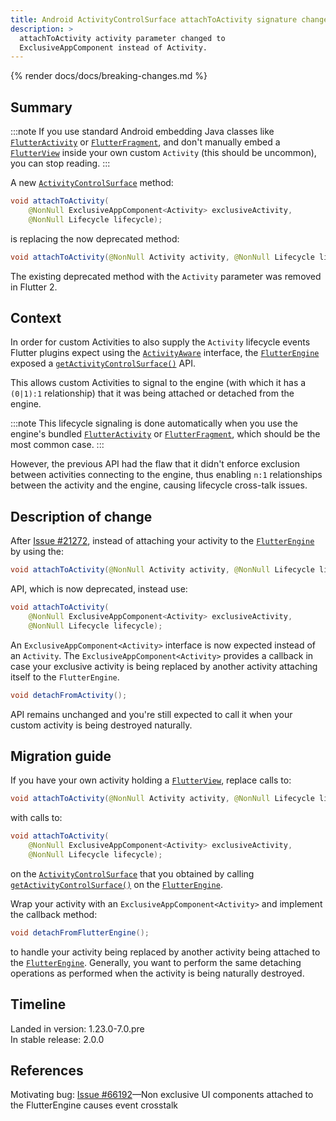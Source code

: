 ```yaml
---
title: Android ActivityControlSurface attachToActivity signature change
description: >
  attachToActivity activity parameter changed to
  ExclusiveAppComponent instead of Activity.
---
```


{% render docs/docs/breaking-changes.md %}

## Summary

:::note
If you use standard Android embedding Java classes like
[`FlutterActivity`][] or [`FlutterFragment`][],
and don't manually embed a [`FlutterView`][]
inside your own custom `Activity` (this should be uncommon),
you can stop reading.
:::

A new [`ActivityControlSurface`][] method:

```java
void attachToActivity(
    @NonNull ExclusiveAppComponent<Activity> exclusiveActivity,
    @NonNull Lifecycle lifecycle);
```

is replacing the now deprecated method:

```java
void attachToActivity(@NonNull Activity activity, @NonNull Lifecycle lifecycle);
```

The existing deprecated method with the `Activity`
parameter was removed in Flutter 2.

## Context

In order for custom Activities to also supply the `Activity`
lifecycle events Flutter plugins expect using the
[`ActivityAware`][] interface, the [`FlutterEngine`][]
exposed a [`getActivityControlSurface()`][] API.

This allows custom Activities to signal to the engine
(with which it has a `(0|1):1` relationship) that
it was being attached or detached from the engine.

:::note
This lifecycle signaling is done automatically when you
use the engine's bundled [`FlutterActivity`][]
or [`FlutterFragment`][], which should be the most
common case.
:::

However, the previous API had the flaw that it didn't
enforce exclusion between activities connecting to
the engine, thus enabling `n:1` relationships between
the activity and the engine,
causing lifecycle cross-talk issues.

## Description of change

After [Issue #21272][], instead of attaching your activity
to the [`FlutterEngine`][] by using the:

```java
void attachToActivity(@NonNull Activity activity, @NonNull Lifecycle lifecycle);
```

API, which is now deprecated, instead use:

```java
void attachToActivity(
    @NonNull ExclusiveAppComponent<Activity> exclusiveActivity,
    @NonNull Lifecycle lifecycle);
```

An `ExclusiveAppComponent<Activity>` interface
is now expected instead of an `Activity`.
The `ExclusiveAppComponent<Activity>` provides a callback
in case your exclusive activity is being replaced by
another activity attaching itself to the `FlutterEngine`.

```java
void detachFromActivity();
```

API remains unchanged and you're still expected
to call it when your custom
activity is being destroyed naturally.

## Migration guide

If you have your own activity holding a
[`FlutterView`][], replace calls to:

```java
void attachToActivity(@NonNull Activity activity, @NonNull Lifecycle lifecycle);
```

with calls to:

```java
void attachToActivity(
    @NonNull ExclusiveAppComponent<Activity> exclusiveActivity,
    @NonNull Lifecycle lifecycle);
```

on the [`ActivityControlSurface`][] that you obtained by calling
[`getActivityControlSurface()`][] on the [`FlutterEngine`][].

Wrap your activity with an `ExclusiveAppComponent<Activity>`
and implement the callback method:

```java
void detachFromFlutterEngine();
```

to handle your activity being replaced by another
activity being attached to the [`FlutterEngine`][].
Generally, you want to perform the same detaching operations
as performed when the activity is being naturally destroyed.

## Timeline

Landed in version: 1.23.0-7.0.pre<br>
In stable release: 2.0.0

## References

Motivating bug: [Issue #66192][]—Non exclusive
UI components attached to the FlutterEngine causes
event crosstalk


[`ActivityAware`]: {{site.api}}/javadoc/io/flutter/embedding/engine/plugins/activity/ActivityAware.html
[`ActivityControlSurface`]: {{site.api}}/javadoc/io/flutter/embedding/engine/plugins/activity/ActivityControlSurface.html
[`FlutterActivity`]: {{site.api}}/javadoc/io/flutter/embedding/android/FlutterActivity.html
[`FlutterEngine`]: {{site.api}}/javadoc/io/flutter/embedding/engine/FlutterEngine.html
[`FlutterFragment`]: {{site.api}}/javadoc/io/flutter/embedding/android/FlutterFragment.html
[`FlutterView`]: {{site.api}}/javadoc/io/flutter/view/FlutterView.html
[`getActivityControlSurface()`]: {{site.api}}/javadoc/io/flutter/embedding/engine/FlutterEngine.html#getActivityControlSurface--
[Issue #66192]: {{site.repo.flutter}}/issues/66192.
[Issue #21272]: {{site.repo.engine}}/pull/21272
